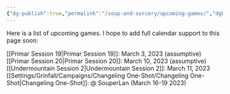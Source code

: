 ```yaml
---
{"dg-publish":true,"permalink":"/soup-and-sorcery/upcoming-games/","dgPassFrontmatter":true}
---
```


Here is a list of upcoming games. I hope to add full calendar support to this page soon:

[[Primar Session 19\|Primar Session 19]]: March 3, 2023 (assumptive)
[[Primar Session 20\|Primar Session 20]]: March 10, 2023 (assumptive)
[[Undermountain Session 2\|Undermountain Session 2]]: March 11, 2023
[[Settings/Grinfall/Campaigns/Changeling One-Shot/Changeling One-Shot\|Changeling One-Shot]]: @ SouperLan (March 16-19 2023)